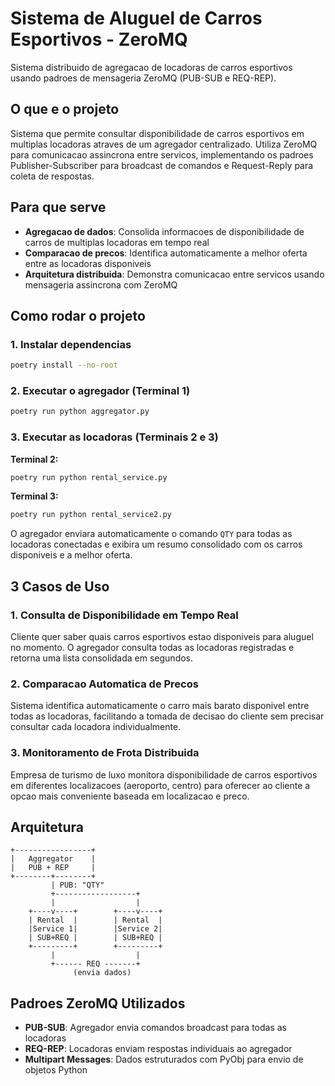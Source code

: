 # Sistema de Aluguel de Carros Esportivos - ZeroMQ

Sistema distribuido de agregacao de locadoras de carros esportivos usando padroes de mensageria ZeroMQ (PUB-SUB e REQ-REP).

## O que e o projeto

Sistema que permite consultar disponibilidade de carros esportivos em multiplas locadoras atraves de um agregador centralizado. Utiliza ZeroMQ para comunicacao assincrona entre servicos, implementando os padroes Publisher-Subscriber para broadcast de comandos e Request-Reply para coleta de respostas.

## Para que serve

- **Agregacao de dados**: Consolida informacoes de disponibilidade de carros de multiplas locadoras em tempo real
- **Comparacao de precos**: Identifica automaticamente a melhor oferta entre as locadoras disponiveis
- **Arquitetura distribuida**: Demonstra comunicacao entre servicos usando mensageria assincrona com ZeroMQ

## Como rodar o projeto

### 1. Instalar dependencias

```bash
poetry install --no-root
```

### 2. Executar o agregador (Terminal 1)

```bash
poetry run python aggregator.py
```

### 3. Executar as locadoras (Terminais 2 e 3)

**Terminal 2:**
```bash
poetry run python rental_service.py
```

**Terminal 3:**
```bash
poetry run python rental_service2.py
```

O agregador enviara automaticamente o comando `QTY` para todas as locadoras conectadas e exibira um resumo consolidado com os carros disponiveis e a melhor oferta.

## 3 Casos de Uso 

### 1. Consulta de Disponibilidade em Tempo Real
Cliente quer saber quais carros esportivos estao disponiveis para aluguel no momento. O agregador consulta todas as locadoras registradas e retorna uma lista consolidada em segundos.

### 2. Comparacao Automatica de Precos
Sistema identifica automaticamente o carro mais barato disponivel entre todas as locadoras, facilitando a tomada de decisao do cliente sem precisar consultar cada locadora individualmente.

### 3. Monitoramento de Frota Distribuida
Empresa de turismo de luxo monitora disponibilidade de carros esportivos em diferentes localizacoes (aeroporto, centro) para oferecer ao cliente a opcao mais conveniente baseada em localizacao e preco.

## Arquitetura

```
+-----------------+
|   Aggregator    |
|   PUB + REP     |
+--------+--------+
         | PUB: "QTY"
         +------------------+
         |                  |
    +----v----+        +----v----+
    | Rental  |        | Rental  |
    |Service 1|        |Service 2|
    | SUB+REQ |        | SUB+REQ |
    +---------+        +---------+
         |                  |
         +------ REQ -------+
              (envia dados)
```

## Padroes ZeroMQ Utilizados

- **PUB-SUB**: Agregador envia comandos broadcast para todas as locadoras
- **REQ-REP**: Locadoras enviam respostas individuais ao agregador
- **Multipart Messages**: Dados estruturados com PyObj para envio de objetos Python
